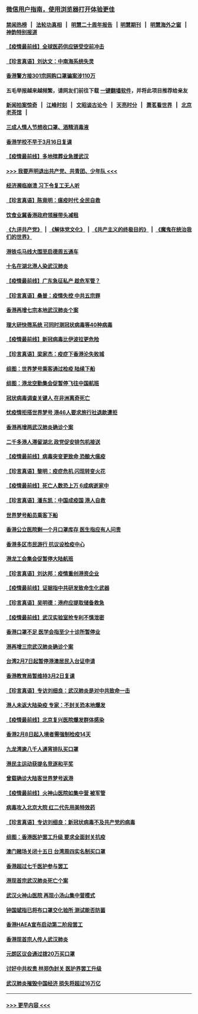 ### [微信用户指南，使用浏览器打开体验更佳](https://github.com/gfw-breaker/banned-news1/blob/master/indexes/wechat-guide.md?t=0)
#### [禁闻热榜](热点新闻.md?t=0)  &nbsp;&nbsp;|&nbsp;&nbsp; [法轮功真相](https://github.com/gfw-breaker/truth/blob/master/README.md?t=0) &nbsp;&nbsp;|&nbsp;&nbsp; [明慧二十周年报告](https://github.com/gfw-breaker/mh-reports/blob/master/README.md?t=0) &nbsp;&nbsp;|&nbsp;&nbsp;[明慧期刊](https://github.com/gfw-breaker/mh-qikan) &nbsp;&nbsp;|&nbsp;&nbsp; [明慧海外之窗](https://github.com/gfw-breaker/mh-news/blob/master/README.md?t=0) &nbsp;&nbsp;|&nbsp;&nbsp; [神韵特别报道](https://github.com/gfw-breaker/mh-news/blob/master/shenyun.md?t=0)
#### [【疫情最前线】全球医药供应链受空前冲击](../pages/nsc415/n11869614.md?t=02161202) 
#### [【珍言真语】刘达文：中南海系统失灵](../pages/nsc415/n11869465.md?t=02161202) 
#### [香港警方接301宗网购口罩骗案涉110万](../pages/nsc415/n11867572.md?t=02161202) 
#### 五毛举报越来越频繁，请网友们前往下载 [一键翻墙软件](https://github.com/gfw-breaker/ssr-accounts)，并将此项目推荐给亲友
#### [新闻拍案惊奇](https://github.com/gfw-breaker/banned-news1/blob/master/pages/link4.md) &nbsp;&nbsp;|&nbsp;&nbsp; [江峰时刻](https://github.com/gfw-breaker/banned-news1/blob/master/pages/link4.md) &nbsp;&nbsp;|&nbsp;&nbsp; [文昭谈古论今](https://github.com/gfw-breaker/banned-news1/blob/master/pages/link4.md) &nbsp;&nbsp;|&nbsp;&nbsp; [天亮时分](https://github.com/gfw-breaker/banned-news1/blob/master/pages/link4.md) &nbsp;&nbsp;|&nbsp;&nbsp; [萧茗看世界](https://github.com/gfw-breaker/banned-news1/blob/master/pages/link4.md) &nbsp;&nbsp;|&nbsp;&nbsp; [北京老茶馆](https://github.com/gfw-breaker/banned-news1/blob/master/pages/link4.md) &nbsp;&nbsp;|&nbsp;&nbsp; 
#### [三成人情人节想收口罩、酒精消毒液](../pages/nsc415/n11867523.md?t=02161202) 
#### [香港学校不早于3月16日复课](../pages/nsc415/n11867498.md?t=02161202) 
#### [【疫情最前线】多地殡葬业急援武汉](../pages/nsc415/n11866914.md?t=02161202) 
#### [>>> 我要声明退出共产党、共青团、少年队 <<<](https://github.com/begood0513/goodnews/blob/master/quit/letter.md) 
#### [经济濒临崩溃 习下令复工无人听](../pages/nsc415/n11867269.md?t=02161202) 
#### [【珍言真语】陈竟明：瘟疫时代 全民自救](../pages/nsc415/n11866765.md?t=02161202) 
#### [饮食业冀香港政府领展带头减租](../pages/nsc415/n11864876.md?t=02161202) 
#### [《九评共产党》](https://github.com/begood0513/9ping.md/blob/master/README.md) &nbsp;|&nbsp; [《解体党文化》](../../../../jtdwh.md/blob/master/README.md)  &nbsp;|&nbsp; [《共产主义的终极目的》](../../../../gczydzjmd.md/blob/master/README.md) &nbsp;|&nbsp; [《魔鬼在统治我们的世界》](../../../../mgztzwmdsj.md/blob/master/README.md) 
#### [港铁屯马线大围至启德周五通车](../pages/nsc415/n11864842.md?t=02161202) 
#### [十名在湖北港人染武汉肺炎](../pages/nsc415/n11864807.md?t=02161202) 
#### [【疫情最前线】广东急征私产 趁危军管？](../pages/nsc415/n11864205.md?t=02161202) 
#### [【珍言真语】桑普：疫情失控 中共五宗罪](../pages/nsc415/n11864157.md?t=02161202) 
#### [香港再增七宗本地武汉肺炎个案](../pages/nsc415/n11862405.md?t=02161202) 
#### [理大研快筛系统 可同时测冠状病毒等40种病毒](../pages/nsc415/n11862376.md?t=02161202) 
#### [【疫情最前线】新冠病毒比伊波拉更危险](../pages/nsc415/n11862199.md?t=02161202) 
#### [【珍言真语】梁家杰：疫症下香港沦失败城](../pages/nsc415/n11861588.md?t=02161202) 
#### [组图：世界梦号乘客通过检疫 陆续下船](../pages/nsc415/n11858302.md?t=02161202) 
#### [组图：港龙空勤集会促暂停飞往中国航班](../pages/nsc415/n11858190.md?t=02161202) 
#### [冠状病毒调查关键人 在非洲离奇死亡](../pages/nsc415/n11859798.md?t=02161202) 
#### [忧疫情拒搭世界梦号 港46人要求旅行社退款遭拒](../pages/nsc415/n11859849.md?t=02161202) 
#### [香港再增两武汉肺炎确诊个案](../pages/nsc415/n11859833.md?t=02161202) 
#### [二千多港人滞留湖北 政党促安排包机接送](../pages/nsc415/n11859831.md?t=02161202) 
#### [【疫情最前线】病毒突变更致命 恐酿大瘟疫](../pages/nsc415/n11859604.md?t=02161202) 
#### [【珍言真语】黎明：疫症危机 闪现转变火花](../pages/nsc415/n11859199.md?t=02161202) 
#### [【疫情最前线】死亡人数恐上万 6成病逝家中](../pages/nsc415/n11856687.md?t=02161202) 
#### [【珍言真语】潘东凯：中国成疫国 港人自救](../pages/nsc415/n11856962.md?t=02161202) 
#### [世界梦号船员乘客下船](../pages/nsc415/n11856883.md?t=02161202) 
#### [香港公立医院剩一个月口罩库存 医生指应有人问责](../pages/nsc415/n11856875.md?t=02161202) 
#### [香港多区市民游行 抗议设检疫中心](../pages/nsc415/n11856866.md?t=02161202) 
#### [港龙工会集会促暂停大陆航班](../pages/nsc415/n11856840.md?t=02161202) 
#### [【珍言真语】刘达邦：疫情重创港资企业](../pages/nsc415/n11854274.md?t=02161202) 
#### [【疫情最前线】证据指中共研发致命生化武器](../pages/nsc415/n11853087.md?t=02161202) 
#### [【珍言真语】吴明德：港府应提取储备救急](../pages/nsc415/n11852734.md?t=02161202) 
#### [【疫情最前线】武汉实验室抢专利不慎泄密](../pages/nsc415/n11850310.md?t=02161202) 
#### [香港口罩不足 医学会指至少十诊所暂停业](../pages/nsc415/n11850301.md?t=02161202) 
#### [港再增三宗武汉肺炎确诊个案](../pages/nsc415/n11850328.md?t=02161202) 
#### [台湾2月7日起暂停港澳居民入台证申请](../pages/nsc415/n11850304.md?t=02161202) 
#### [香港教育局暂维持3月2日复课](../pages/nsc415/n11850260.md?t=02161202) 
#### [【珍言真语】专访刘细良：武汉肺炎是对中共致命一击](../pages/nsc415/n11849934.md?t=02161202) 
#### [港人未返大陆染疫 专家：不封关恐本地爆发](../pages/nsc415/n11848021.md?t=02161202) 
#### [【疫情最前线】北京复兴医院爆发群体感染](../pages/nsc415/n11847626.md?t=02161202) 
#### [香港2月8日起入境者需强制检疫14天](../pages/nsc415/n11847658.md?t=02161202) 
#### [九龙湾逾八千人通宵排队买口罩](../pages/nsc415/n11847647.md?t=02161202) 
#### [港民主运动获提名竞逐和平奖](../pages/nsc415/n11847633.md?t=02161202) 
#### [曾载确诊大陆客世界梦号返港](../pages/nsc415/n11847608.md?t=02161202) 
#### [【疫情最前线】火神山医院如集中营 被军管](../pages/nsc415/n11847524.md?t=02161202) 
#### [病毒攻入北京大院 红二代先用美特效药](../pages/nsc415/n11847427.md?t=02161202) 
#### [【珍言真语】专访刘细良：新冠状病毒不及共产党的病毒](../pages/nsc415/n11847164.md?t=02161202) 
#### [组图：香港医护罢工升级 要求全面封关抗疫](../pages/nsc415/n11844107.md?t=02161202) 
#### [澳门赌场关闭十五日 台湾周四实名制买口罩](../pages/nsc415/n11845083.md?t=02161202) 
#### [香港超过七千医护参与罢工](../pages/nsc415/n11845051.md?t=02161202) 
#### [港现首宗武汉肺炎死亡个案](../pages/nsc415/n11844998.md?t=02161202) 
#### [武汉火神山医院 再现小汤山集中营模式](../pages/nsc415/n11844763.md?t=02161202) 
#### [钟国斌指已将布口罩交化验所 测试能否防菌](../pages/nsc415/n11842783.md?t=02161202) 
#### [香港HAEA宣布启动第二阶段罢工](../pages/nsc415/n11842723.md?t=02161202) 
#### [香港现首宗人传人武汉肺炎](../pages/nsc415/n11842766.md?t=02161202) 
#### [元朗区议会通过拨20万买口罩](../pages/nsc415/n11842754.md?t=02161202) 
#### [讨好中共权贵 林郑伪封关 医护界罢工升级](../pages/nsc415/n11842359.md?t=02161202) 
#### [武汉肺炎摧毁中国经济 损失将超过16万亿](../pages/nsc415/n11839723.md?t=02161202) 

----
#### [ >>> 更早内容 <<< ](../indexes/nsc415-earlier.md)
